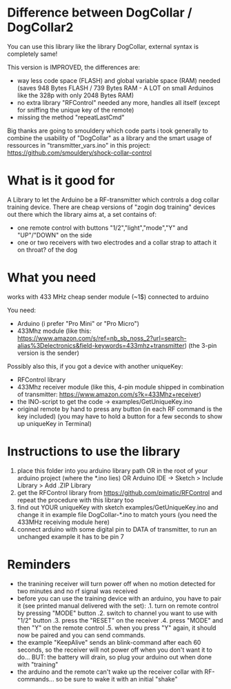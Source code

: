 
# Difference between DogCollar / DogCollar2

You can use this library like the library DogCollar,
external syntax is completely same!

This version is IMPROVED, the differences are:
* way less code space (FLASH) and global variable space (RAM) needed
  (saves 948 Bytes FLASH / 739 Bytes RAM - A LOT on small Arduinos
  like the 328p with only 2048 Bytes RAM)
* no extra library "RFControl" needed any more, handles all itself
  (except for sniffing the unique key of the remote)
* missing the method "repeatLastCmd"

Big thanks are going to smouldery which code parts i took generally
to combine the usability of "DogCollar" as a library and the smart usage
of ressources in "transmitter_vars.ino" in this project:
https://github.com/smouldery/shock-collar-control

# What is it good for

A Library to let the Arduino be a RF-transmitter which controls
a dog collar training device. 
There are cheap versions of "zogin dog training" devices out there
which the library aims at, a set contains of:
* one remote control with buttons "1/2","light","mode","Y" and "UP"/"DOWN" on the side
* one or two receivers with two electrodes and a collar strap to attach it on throat? of the dog

# What you need

works with 433 MHz cheap sender module (~1$) connected to arduino

You need:
* Arduino (i prefer "Pro Mini" or "Pro Micro")
* 433Mhz module (like this: https://www.amazon.com/s/ref=nb_sb_noss_2?url=search-alias%3Delectronics&field-keywords=433mhz+transmitter)
  (the 3-pin version is the sender)

Possibly also this, if you got a device with another uniqueKey:
* RFControl library
* 433Mhz receiver module (like this, 4-pin module shipped in combination of transmitter: https://www.amazon.com/s?k=433Mhz+receiver)
* the INO-script to get the code -> examples/GetUniqueKey.ino
* original remote by hand to press any button (in each RF command is the key included)
  (you may have to hold a button for a few seconds to show up uniqueKey in Terminal)

# Instructions to use the library

1. place this folder into you arduino library path
   OR in the root of your arduino project (where the *.ino lies)
   OR Arduino IDE -> Sketch > Include Library > Add .ZIP Library
2. get the RFControl library from https://github.com/pimatic/RFControl
   and repeat the procedure with this library too
3. find out YOUR uniqueKey with sketch examples/GetUniqueKey.ino
   and change it in example file DogCollar-*.ino to match yours
   (you need the 433MHz receiving module here)
4. connect arduino with some digital pin to DATA of transmitter,
   to run an unchanged example it has to be pin 7

# Reminders

* the tranining receiver will turn power off when no motion detected
for two minutes and no rf signal was received
* before you can use the training device with an arduino, you
  have to pair it (see printed manual delivered with the set):
.1. turn on remote control by pressing "MODE" button
.2. switch to channel you want to use with "1/2" button
.3. press the "RESET" on the receiver
.4. press "MODE" and then "Y" on the remote control
.5. when you press "Y" again, it should now be paired and you can send
    commands.
* the example "KeepAlive" sends an blink-command after each 60 seconds,
  so the receiver will not power off when you don't want it to do...
  BUT: the battery will drain, so plug your arduino out when done with
  "training" 
* the arduino and the remote can't wake up the receiver collar with
  RF-commands... so be sure to wake it with an initial "shake"
